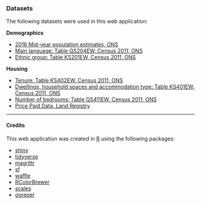 ### Datasets

The following datasets were used in this web application:

**Demographics**
- [2016 Mid-year population estimates, ONS](https://www.ons.gov.uk/peoplepopulationandcommunity/populationandmigration/populationestimates) 
- [Main language: Table QS204EW, Census 2011, ONS](https://www.nomisweb.co.uk/census/2011/qs204ew)
- [Ethnic group: Table KS201EW, Census 2011, ONS](https://www.nomisweb.co.uk/census/2011/ks201ew)

**Housing**
- [Tenure: Table KS402EW, Census 2011, ONS](https://www.nomisweb.co.uk/census/2011/ks402ew)
- [Dwellings, household spaces and accommodation type: Table KS401EW, Census 2011, ONS](https://www.nomisweb.co.uk/census/2011/ks401ew)
- [Number of bedrooms: Table QS411EW, Census 2011, ONS](https://www.nomisweb.co.uk/census/2011/qs411ew)
- [Price Paid Data, Land Registry](http://landregistry.data.gov.uk/)

---

#### Credits
This web application was created in [R](https://cran.r-project.org/) using the following packages:

- [shiny](https://cran.r-project.org/web/packages/shiny/index.html)
- [tidyverse](https://cran.r-project.org/web/packages/tidyverse/index.html) 
- [magrittr](https://cran.r-project.org/web/packages/magrittr/index.html)
- [sf](https://cran.r-project.org/web/packages/sf/index.html)
- [waffle](https://cran.r-project.org/web/packages/waffle/index.html) 
- [RColorBrewer](https://cran.r-project.org/web/packages/RColorBrewer/index.html)
- [scales](https://cran.r-project.org/web/packages/scales/index.html)
- [ggrepel](https://cran.r-project.org/web/packages/ggrepel/index.html)